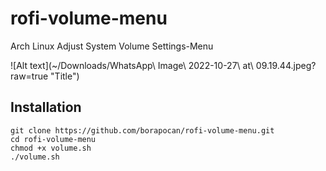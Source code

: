 # rofi-volume-menu
Arch Linux Adjust System Volume Settings-Menu

![Alt text](~/Downloads/WhatsApp\ Image\ 2022-10-27\ at\ 09.19.44.jpeg?raw=true "Title")

## Installation
```
git clone https://github.com/borapocan/rofi-volume-menu.git
cd rofi-volume-menu
chmod +x volume.sh
./volume.sh
```
